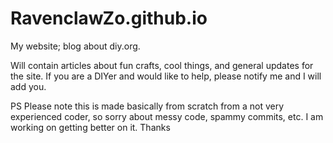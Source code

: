 RavenclawZo.github.io
=====================
My website; blog about diy.org.

Will contain articles about fun crafts, cool things, and general updates for the site.
If you are a DIYer and would like to help, please notify me and I will add you.

PS
Please note this is made basically from scratch from a not very experienced coder, so sorry about messy code, spammy commits, etc. I am working on getting better on it. Thanks
